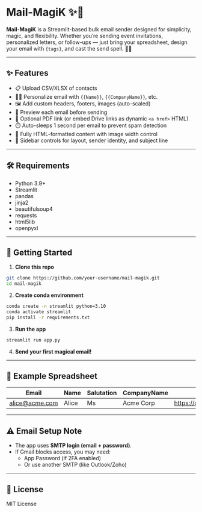# Mail-MagiK ✨📧

**Mail-MagiK** is a Streamlit-based bulk email sender designed for simplicity, magic, and flexibility. Whether you’re sending event invitations, personalized letters, or follow-ups — just bring your spreadsheet, design your email with `{tags}`, and cast the send spell. 🧙‍♀️

---

## ✨ Features

- 📋 Upload CSV/XLSX of contacts
- 🧑‍💼 Personalize email with `{{Name}}`, `{{CompanyName}}`, etc.
- 🖼️ Add custom headers, footers, images (auto-scaled)
- 🧾 Preview each email before sending
- 📎 Optional PDF link (or embed Drive links as dynamic `<a href>` HTML)
- ⏱️ Auto-sleeps 1 second per email to prevent spam detection
- 💅 Fully HTML-formatted content with image width control
- 💬 Sidebar controls for layout, sender identity, and subject line

---

## 🛠 Requirements

- Python 3.9+
- Streamlit
- pandas
- jinja2
- beautifulsoup4
- requests
- html5lib
- openpyxl

---

## 🚀 Getting Started

1. **Clone this repo**

```bash
git clone https://github.com/your-username/mail-magik.git
cd mail-magik
```

2. **Create conda environment**

```bash
conda create -n streamlit python=3.10
conda activate streamlit
pip install -r requirements.txt
```

3. **Run the app**

```bash
streamlit run app.py
```

4. **Send your first magical email!**

---

## 💌 Example Spreadsheet

| Email              | Name       | Salutation | CompanyName       | PDF Link                                        |
|-------------------|------------|------------|-------------------|------------------------------------------------|
| alice@acme.com     | Alice      | Ms         | Acme Corp          | https://drive.google.com/file/d/xyz/view?...  |

---

## ⚠️ Email Setup Note

- The app uses **SMTP login (email + password)**.
- If Gmail blocks access, you may need:
    - App Password (if 2FA enabled)
    - Or use another SMTP (like Outlook/Zoho)

---

## 📜 License

MIT License
